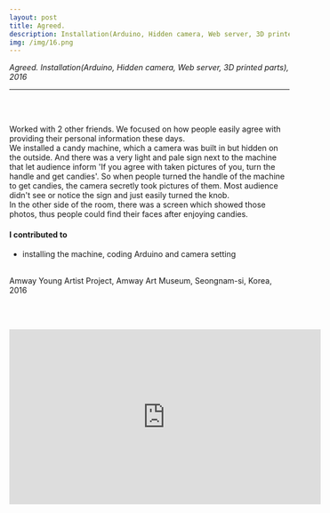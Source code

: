 ```yaml
---
layout: post
title: Agreed.
description: Installation(Arduino, Hidden camera, Web server, 3D printed parts)
img: /img/16.png
---
```


<i>Agreed. Installation(Arduino, Hidden camera, Web server, 3D printed parts), 2016</i>

***

<br/>
<div class="img_row">
	<img class="col one" src="{{ site.baseurl }}/img/12.jpg" alt="" title="parts"/>
	<img class="col one" src="{{ site.baseurl }}/img/1.jpg" alt="" title="poster image"/>
	<img class="col one" src="{{ site.baseurl }}/img/17.png" alt="" title="drilling"/>
</div>


Worked with 2 other friends. We focused on how people easily agree with providing their personal information these days. <br/>
We installed a candy machine, which a camera was built in but hidden on the outside. And there was a very light and pale sign next to the machine that let audience inform 'If you agree with taken pictures of you, turn the handle and get candies'. So when people turned the handle of the machine to get candies, the camera secretly took pictures of them. Most audience didn't see or notice the sign and just easily turned the knob.<br/>
In the other side of the room, there was a screen which showed those photos, thus people could find their faces after enjoying candies.
<br/>

#### I contributed to
<ul>
	<li>installing the machine, coding Arduino and camera setting</li>
</ul>


<div class="img_row">
	<img class="col two" src="{{ site.baseurl }}/img/14.jpg" alt="" title="captured images on screen"/>
	<img class="col one" src="{{ site.baseurl }}/img/11.jpg" alt="" title="candy machine within hidden camera"/>
</div>

<div class="img_row">
	<img class="col three" src="{{ site.baseurl }}/img/13.jpg" alt="" title="exhibition image"/>
</div>
<div class="col three caption">
	Amway Young Artist Project, Amway Art Museum, Seongnam-si, Korea, 2016

</div>

<br/><br/>
<p align="middle">
<iframe width="560" height="315" src="https://www.youtube.com/embed/RivHmjZklTI" frameborder="0" allowfullscreen></iframe>
</p>

<br/><br/><br/>
